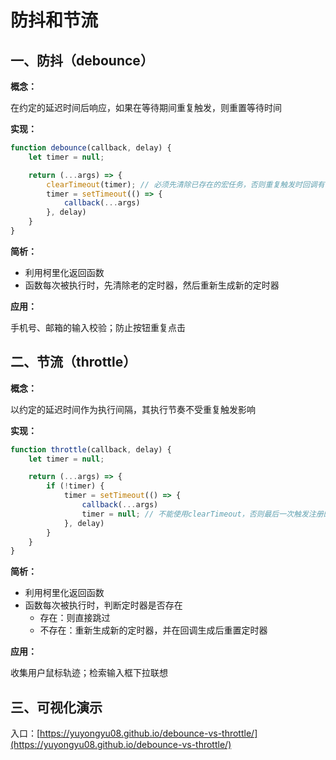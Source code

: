 # 防抖和节流

## 一、防抖（debounce）

**概念：**

在约定的延迟时间后响应，如果在等待期间重复触发，则重置等待时间



**实现：**

```javascript
function debounce(callback, delay) {
    let timer = null;

    return (...args) => {
        clearTimeout(timer); // 必须先清除已存在的宏任务，否则重复触发时回调有可能被执行
        timer = setTimeout(() => {
            callback(...args)
        }, delay)
    }
}
```

**简析：**

* 利用柯里化返回函数
* 函数每次被执行时，先清除老的定时器，然后重新生成新的定时器

**应用：**

手机号、邮箱的输入校验；防止按钮重复点击



## 二、节流（throttle）

**概念：**

以约定的延迟时间作为执行间隔，其执行节奏不受重复触发影响

**实现：**

```javascript
function throttle(callback, delay) {
    let timer = null;

    return (...args) => {
        if (!timer) {
            timer = setTimeout(() => {
                callback(...args)
                timer = null; // 不能使用clearTimeout，否则最后一次触发注册的宏任务会丢失
            }, delay)
        }
    }
}
```

**简析：**

* 利用柯里化返回函数
* 函数每次被执行时，判断定时器是否存在
  * 存在：则直接跳过
  * 不存在：重新生成新的定时器，并在回调生成后重置定时器

**应用：**

收集用户鼠标轨迹；检索输入框下拉联想



## 三、可视化演示

入口：[https://yuyongyu08.github.io/debounce-vs-throttle/](https://yuyongyu08.github.io/debounce-vs-throttle/)
